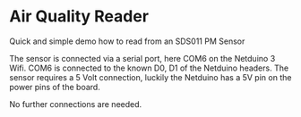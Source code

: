 # Air Quality Reader
Quick and simple demo how to read from an SDS011 PM Sensor

The sensor is connected via a serial port, here COM6 on the Netduino 3 Wifi. COM6 is connected to the known D0, D1 of the Netduino headers. The sensor requires a 5 Volt connection, luckily the Netduino has a 5V pin on the power pins of the board.

No further connections are needed.
